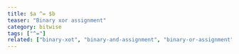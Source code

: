 ```yaml
---
title: $a ^= $b
teaser: "Binary xor assignment"
category: bitwise
tags: ["^="]
related: ["binary-xot", "binary-and-assignment", "binary-or-assignment"]
---
```


